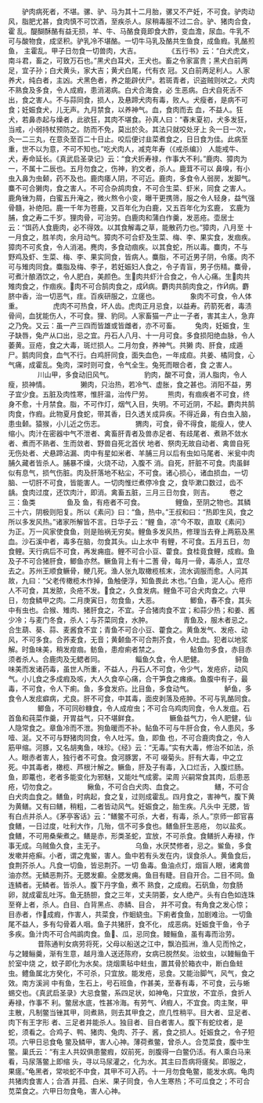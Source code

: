 <!-- { "loadSidebar": true } -->
　　驴肉病死者，不堪。骡、驴、马为其十二月胎，骡又不产妊，不可食。驴肉动风，脂肥尤甚，食肉慎不可饮酒，至疾杀人。尿稍毒服不过二合。驴、猪肉合食，霍 乱。醍醐酥酪有益无损，羊、牛、马酪食竟即食大酢，变血澹，尿血。牛乳不可与酸物食，成坚积。驴乳冷不堪酪。一切牛马乳及酪共生鱼食，成鱼瘕。乳酪煎鱼， 主霍乱。甲子日勿食一切兽肉，大吉。
　　
　　《五行书》云：“白犬虎文，南斗君，畜之，可致万石也。”黑犬白耳犬，王犬也。畜之令家富贵；黑犬白前两足，宜子孙；白犬黄头，家大吉；黄犬白尾，代有衣 冠。又白前两足利人。人家养犬，纯白者，主凶。犬黑色者，养之能辟伏尸。若斑青者，识盗贼则吠之。犬肉不熟食及多食，令人成瘕，患消渴病。白犬合海食，必 生恶病。白犬自死舌不出，食之害人。不与蒜同食，损人，及悬蹄犬肉有毒，败人。犬瘦者，是病不可食；妊娠食犬，儿无声。九月禁食，以养神气。血，食肉而去 血，不益人。狂犬，若鼻赤起与燥者，此欲狂，其肉不堪食。孙真人曰：“春末夏初，犬多发狂，当戒，小弱持杖预防之。防而不免，莫出於灸。其法只就咬处牙上 灸一日一次，灸一二三丸，在意灸至百二十日止。咬后便讨韭菜煮食之，日日食为佳。此病至重，世不以为意，不可不知也。”吃犬肉人，减克年寿（《戒杀编》） 人能戒牛、犬，寿命延长。《真武启圣录记》云：“食犬折寿禄，作事大不利。”鹿肉、獐肉为一，不属十二辰也。五月勿食之，伤神，豹文者，杀人。鹿茸不可以 鼻嗅，有小虫入鼻为虫颡，药不及也。鹿肉痿人阴，不可近。鹿肉，多食令人弱房，发脚气。麋不可合獭肉，食之害人。不可合杂鸪肉食，不可合生菜、虾米，同食 之害人。鹿角锉为屑，白蜜五升淹之，微火熬令小变，曝干更携筛，服之令人轻身，益气强骨髓，补绝阳。鹿一千年为苍鹿，又百年化为白鹿，又五百年化为玄鹿， 玄鹿为脯，食之寿二千岁。狸肉骨，可治劳。白鹿肉和蒲白作羹，发恶疮。壶居士云：“饵药人食鹿肉，必不得效。以其食解毒之草，能散药力也。”獐肉，八月至 十一月食之，胜羊肉，余月动气。獐肉不可合虾及生菜、梅、李、果实食，发痼疾。獐肉不可炙食，令人消渴。麂肉，多食动痼疾。以其食蛇，所以毒。麋肉，不与 野鸡及虾、生菜、梅、李、果实同食，皆病人。麋脂，不可近男子阴，令痿。肉不可与雉肉同食。麋脂及梅、李子，若妊娠妇人食之，令子青盲，男子伤精。麋骨， 可煮汁酿酒饮之，令人肥白，美颜色。生肉共虾汁合食之，令人心痛。生肉共雉肉食之，作痼疾。肉不可合鹄肉食之，成病。麝肉共鹄肉食之，作病。麝 脐中香，治一切恶气，疰。百疾研服之，立瘥也。
　　
　　象肉不可食，令人体重。
　　
　　虎肉不可热食，坏人齿。虎肉正月忌食，以益寿。药箭死者，毒渍骨间，血犹能伤人，不可食。狸、豹同。人家畜猫一产止一子者，害其主人，急弃之乃免。又云：虽一产三四而皆雄或皆雌者，亦不可畜。
　　兔肉，妊娠食，生子缺唇，兔产从口出，忌之宜。丹石人八月、十一月可食。多食损阳绝血脉，令人萎黄。豆疮，食之大毒，斑烂损人。二月勿食，养神气。共獭 肉、肝食，成遁尸。鹅肉同食，血气不行。白鸡肝同食，面失血色，一年成疸。共姜、橘同食，心气痛，成霍乱。兔肉，深时则可食，令气全生。兔死而眼合者，食 之害人。
　　
　　川山甲，多食动旧风气。
　　
　　豹肉，酸不可食，消人脂肉，令人瘦，损神情。
　　
　　獭肉，只治热，若冷气、虚胀，食之甚也。消阳不益，男子宜少食。五脏及肉性寒，惟肝温，治传尸劳。
　　熊肉，有痼疾者不可食，终身不愈，十月禁食。脂，不可作灯，烟气入目，失明。不可近阴，不起。麝肉共鹄肉食，作瘕。此物夏月食蛇，带其香，日久透关成异疾。不得近鼻，有白虫入脑，患虫颡。猿猴，小儿近之伤志。
　　
　　猬肉，可食，骨不得食，能瘦人，使人缩小。肉汁在密器中气不泄者、禽畜肝青者及兽赤足者、有歧尾者、煮熟不敛水者、煮而不熟者、生而敛者、野兽自死北首伏 地者、祭肉无故自动者、禽兽自死无伤处者、犬悬蹄沾漏、肉中有星如米者、羊脯三月以后有虫如马尾者、米瓮中肉脯久藏者皆杀人。脯暴不燥，火烧不动，入腹不 消。自死，肝脏不可食。肉虽鲜似有息气，损气伤脏。肉及肝落地不粘尘，不可食。诸心损心，诸血损血，一切脑、一切肝不可食，皆能害人。一切肉惟烂煮停冷食 之，食毕漱口数过，齿不龋。食肉过度，还饮肉汁，即消。禽畜五脏，三月三日勿食，则吉。
　　卷之三：鱼类
　　
　　鱼及  鱼，有疮者不可食。
　　
　　鲤鱼，至阴之物也。其鳞三十六，阴极则阳复。所以《素问》曰：“鱼，热中。”王叔和曰：“热即生风，食之所以多发风热。”诸家所解皆不言。日华子云：“鲤 鱼，凉”今不取，直取《素问》为正。万一风家使食鱼，则是贻祸无穷矣。鲤鱼多发风热，修理当去脊上两筋及黑血。沙石溪中者，毒多在脑，勿食其头。山上水中 有鲤，不可食。五月五日，勿食鲤。天行病后不可食，再发痈疽。鲤不可合小豆、藿食。食桂竟食鲤，成瘕。鱼及子不可合猪肝食，鲫鱼亦然。鳜鱼背上有十二蓍 骨，每月一骨，毒杀人，宜尽去之。苏州王顺食鳜骨，鲠几死。渔人张九取橄榄核末，流水调服而愈。人问其故，九曰：“父老传橄榄木作掉，鱼触便浮，知鱼畏此 木也。”白鱼，泥人心。疮疖人不可食，其发脓，灸疮不发。食之，久食发病。鲤鱼不可合犬肉食之。六甲日，勿食鳞甲之肉。二月庚寅日，勿食鱼，大恶。
　　
　　鲫鱼，春不食，其头中有虫也。合猴、雉肉、猪肝食之，不宜。子合猪肉食不宜；和蒜少热；和姜、酱少冷；与麦门冬食，杀人；与芥菜同食，水肿。
　　
　　青鱼及，服木者忌之。合生葫、葵、蒜、麦酱食不宜；青鱼不可合小豆、藿食之。黄鱼发气、发疮、动风，不可多食。合荞麦食，无音；黄颡鱼不可合荆芥食，令人吐血。犯者以地浆解。时鱼味美，稍发疳痼。鲂鱼，患疳痢者禁之。
　　
　　鲇鱼勿多食，赤目赤须者杀人。合鹿肉及无鳃者同。
　　
　　鲻鱼久食，令人肥健。
　　
　　鲟鱼味美而发诸药毒，虽世人所重，不益人，丹石人不可食，令少气，发疮疥，动风气。小儿食之多成瘕及咳，大人久食卒心痛，合干笋食之瘫痪。鱼腹中有子，最毒，不可食，令人下痢。鱼，多食发疥。比目鱼，多食动气。
　　
　　鲈鱼，多食令人发痃癖病，尤良。肝不可食，中其毒，面皮剥落及疮肿。不可与乳酪同食。
　　
　　鲫鱼，不可同砂糠食，令人成疳虫；不可合乌鸡肉同食，令人发疽。石首鱼和莼菜作羹，开胃益气，只不堪鲜食。
　　
　　鳜鱼益气力，令人肥健，仙人隐常食之。章鱼冷而不泄。狗鱼暖而不补。鲇鱼不可与牛肝合食，令人患风，多噎、涎。又不可与野猪肉同食，令人吐泻。鱼，即鱼 也，不可合鹿肉食之，令人筋甲缩。河豚，又名胡夷鱼，味珍。《经》云：“无毒。”实有大毒，修治不如法，杀人。眼赤者害人，独行者不可食。食河豚罢，不可 啜菊头。肝有大毒，中之立死。中其毒者，橄榄、芦根汁解之。鳜鱼，肝及子有毒，入口烂舌，入腹烂肠。鱼，即鼍也，老者多能变化为邪魅，又能吐气成雾。梁周 兴嗣常食其肉，后患恶疮，切勿食之。
　　
　　鳅鱼，不可合白犬肉、血食之。
　　
　　鳝，不可合白犬肉血食之。鳝鱼，时病起，食之复，过则成霍乱。四月食之，害神气，腹下黄为黄鳝。又有曰鳝，稍粗，二者皆动风气。妊娠食之，胎生疾。凡头中 无腮，皆有白点并杀人。《茅亭客话》云：“鳝鳖不可杀，大者，有毒，杀人。”京师一郎官喜食鳝，一日过度，吐利大作，几殆，信不可多食也。鳝鱼肝生恶疮， 勿以盐炙。食鳝，不可用桑柴煮之。鳝是赤，形类圣蛇，宜放，不可杀食。食鳝折人寿禄，作事无成。乌贼鱼久食，主无子。
　　
　　乌鱼，水厌焚修者，忌之。鲎鱼，多食发嗽并疮癣。小者，谓之鬼鲎，害人。鱼中若有头发在内，误食杀人。黄鱼食后，食荆芥杀人。凡食一切鱼，皆忌荆芥。一切 鱼毒。鱼油点灯，烟盲人眼，诸禽兽油亦然。无鳞恶荆芥。无腮发癫。全腮发痈。鱼目有睫。目自开合。二目不同。鱼连鳞者。无鳞者。皆杀人。腹下丹字鱼，煮不 熟食，之成瘕。石矾鱼，勿食肠卵，就成霍乱吐泻。鱼无肠胆，食之三年，丈夫阴萎，女人绝产。头有白色如连珠至脊上者，杀人。白目、白背黑点、赤鳞、目合， 并不可食。有角食之发心惊；目赤者，作成瘕，作害人，共菜食，作蛔蛲虫。下痢者食鱼，加剧难治。一切鱼尾不益人，多有勾骨着人咽。鱼子共猪肝，食不化， 成恶病。妊娠食干鱼，令子多疾。鱼汁肉不可合鸬鹚肉食。鱼、瓜，忌同食。鳗鲡鱼，虽有毒而治劳。
　　
　　昔陈通判女病劳将死，父母以船送之江中，飘泊孤洲，渔人见而怜之，与之鳗鲡羹，渐有生意，越月渔人送还陈府，女病已脱然矣。治蚊虫，以鳗鲡鱼干於室中烧 之，蚊子即化为水矣。烧烟熏毡中蛀虫，置其骨於箱衣中，断白鱼蛀虫。鳢鱼属北方癸化，不可杀，只宜放。能发疮，忌食。又能治脚气，风气，食之效。南方溪涧 中有鱼，生石上，号石班鱼，作甚美，至春有毒，不可食，云与蜥蜴交也。《真武启圣录》大忌食鳖，系四足状，如神龟，只宜放，不宜杀，食折人寿禄，作事不 利。鳖居水底，性甚冷海。有劳气、瘕人，不宜食。肉主聚，甲主散，凡制鳖当锉其甲，同煮熟，则去其甲食之，庶几性稍平。目大者、显足者、肉下有王字形 者、三足者并能杀人。独目者、目白者害人。腹下有蛇纹者，是蛇，须看之。合鸡子、鸭、猪肉、兔肉、芥子、酱，食之损人。妊娠食之，令子短项。六甲日忌食龟 鳖及鳞甲，害人心神。薄荷煮鳖，曾杀人。合苋菜食，腹中生鳖。巢氏云：“有主人共奴俱患鳖瘕，奴前死，剖腹得一白鳖仍活。有人乘白马来看，马尿落鳖上即缩 头，寻以马尿灌之，化为水。其主曰吾病将瘥矣。即服之，果瘥。”龟黑者，常啖蛇不中食，其甲不可入药。十一月勿食龟鳖，能发水病。龟肉共猪肉食害人；合酒 并菰、白米、果子同食，令人生寒热；不可瓜食之；不可合苋菜食之。六甲日勿食龟，害人心神。
　　
